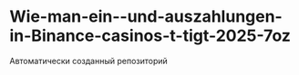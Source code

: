 # Wie-man-ein--und-auszahlungen-in-Binance-casinos-t-tigt-2025-7oz
Автоматически созданный репозиторий
